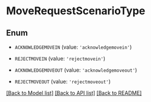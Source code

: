 # MoveRequestScenarioType


## Enum

* `ACKNOWLEDGEMOVEIN` (value: `'acknowledgemovein'`)

* `REJECTMOVEIN` (value: `'rejectmovein'`)

* `ACKNOWLEDGEMOVEOUT` (value: `'acknowledgemoveout'`)

* `REJECTMOVEOUT` (value: `'rejectmoveout'`)

[[Back to Model list]](../README.md#documentation-for-models) [[Back to API list]](../README.md#documentation-for-api-endpoints) [[Back to README]](../README.md)


